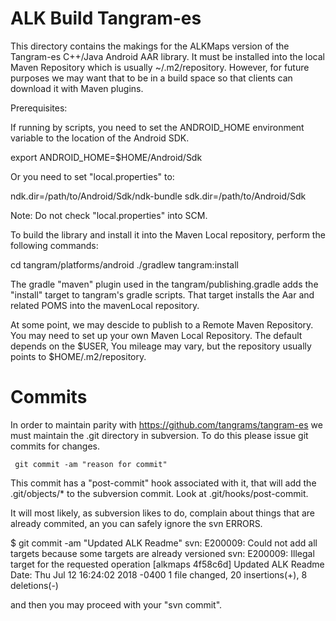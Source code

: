ALK Build Tangram-es
===================

This directory contains the makings for the ALKMaps version of the 
Tangram-es C++/Java Android AAR library. It must be installed into the 
local Maven Repository which is usually ~/.m2/repository. However, for 
future purposes we may want that to be in a build space so that clients 
can download it with Maven plugins.

Prerequisites:

If running by scripts, you need to set the ANDROID_HOME environment 
variable to the location of the Android SDK.

export ANDROID_HOME=$HOME/Android/Sdk

Or you need to set "local.properties" to:

ndk.dir=/path/to/Android/Sdk/ndk-bundle
sdk.dir=/path/to/Android/Sdk

Note: Do not check "local.properties" into SCM.

To build the library and install it into the Maven Local repository, 
perform the following commands:

cd tangram/platforms/android
./gradlew tangram:install

The gradle "maven" plugin used in the tangram/publishing.gradle adds
the "install" target to tangram's gradle scripts. That target 
installs the Aar and related POMS into the mavenLocal repository. 

At some point, we may descide to publish to a Remote Maven Repository.
You may need to set up your own Maven Local Repository. The default
depends on the $USER, You mileage may vary, but the repository usually
points to $HOME/.m2/repository.

Commits
=======

In order to maintain parity with https://github.com/tangrams/tangram-es we
must maintain the .git directory in subversion. To do this please issue
git commits for changes.

     git commit -am "reason for commit"

This commit has a "post-commit" hook associated with it, that will add the
.git/objects/* to the subversion commit. Look at .git/hooks/post-commit.

It will most likely, as subversion likes to do, complain about things that
are already commited, an you can safely ignore the svn ERRORS.

$ git commit -am "Updated ALK Readme"
svn: E200009: Could not add all targets because some targets are already versioned
svn: E200009: Illegal target for the requested operation
[alkmaps 4f58c6d] Updated ALK Readme
 Date: Thu Jul 12 16:24:02 2018 -0400
 1 file changed, 20 insertions(+), 8 deletions(-)

and then you may proceed with your "svn commit".


